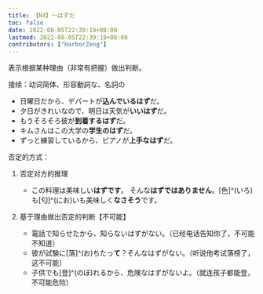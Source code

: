 ```yaml
---
title: 【N4】～はずだ
toc: false
date: 2022-08-05T22:39:19+08:00
lastmod: 2022-08-05T22:39:19+08:00
contributors: ["HarborZeng"]
---
```


表示根据某种理由（非常有把握）做出判断。

接续：动词简体、形容動詞な、名詞の

- 日曜日だから、デパートが**込んでいるはず**だ。
- 夕日がきれいなので、明日は天気が**いいはず**だ。
- もうそろそろ彼が**到着するはず**だ。
- キムさんはこの大学の**学生のはず**だ。
- ずっと練習しているから、ピアノが**上手なはず**だ。

否定的方式：

1. 否定对方的推理

   - この料理は美味しい**はずです**。
     そんな**はずではありません**。[色]^(いろ)も[匂]^(にお)いも美味しく**なさそう**です。

2. 基于理由做出否定的判断【不可能】

   - 電話で知らせたから、知らないはずがない。（已经电话告知你了，不可能不知道）
   - 彼が試験に[落]^(お)ちたっ**て**？そんなはずがない。（听说他考试落榜了，这不可能）
   - 子供でも[登]^(のぼ)れるから、危険なはずがないよ。（就连孩子都能登，不可能危险）

